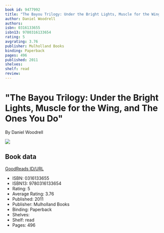 ```yaml
---
book id: 9477992
title: "The Bayou Trilogy: Under the Bright Lights, Muscle for the Wing, and The Ones You Do"
author: Daniel Woodrell
authors: 
isbn: 0316133655
isbn13: 9780316133654
rating: 5
avgrating: 3.76
publisher: Mulholland Books
binding: Paperback
pages: 496
published: 2011
shelves: 
shelf: read
review: 
---
```


# "The Bayou Trilogy: Under the Bright Lights, Muscle for the Wing, and The Ones You Do"

By Daniel Woodrell

![](https://i.gr-assets.com/images/S/compressed.photo.goodreads.com/books/1442190886l/9477992._SY475_.jpg)

## Book data

[GoodReads ID/URL](https://www.goodreads.com/book/show/9477992)

- ISBN: 0316133655
- ISBN13: 9780316133654
- Rating: 5
- Average Rating: 3.76
- Published: 2011
- Publisher: Mulholland Books
- Binding: Paperback
- Shelves: 
- Shelf: read
- Pages: 496


